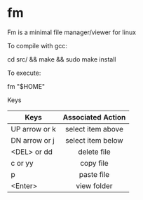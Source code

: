 # fm

Fm is a minimal file manager/viewer for linux

To compile with gcc:

cd src/ && make && sudo make install

To execute:

fm "$HOME"

Keys

| Keys          | Associated Action |
| ------------- | :---------------: |
| UP arrow or k | select item above |
| DN arrow or j | select item below |
| \<DEL> or dd  | delete file       |
| c or yy       | copy file         |
| p             | paste file        |
| \<Enter>      | view folder       |
